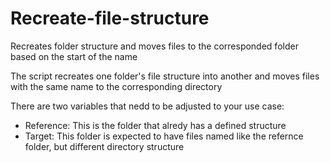 # Recreate-file-structure
Recreates folder structure and moves files to the corresponded folder based on the start of the name

The script recreates one folder's file structure into another and moves files with the same name to the corresponding directory

There are two variables that nedd to be adjusted to your use case:

 - Reference: This is the folder that alredy has a defined structure
 - Target: This folder is expected to have files named like the refernce folder, but different directory structure
